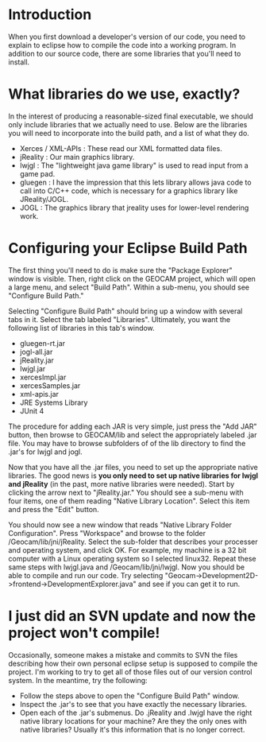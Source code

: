 # Introduction #

When you first download a developer's version of our code, you need to explain to eclipse how to compile the code into a working program. In addition to our source code, there are some libraries that you'll need to install.

# What libraries do we use, exactly? #

In the interest of producing a reasonable-sized final executable, we should only include libraries that we actually need to use. Below are the libraries you will need to incorporate into the build path, and a list of what they do.
  * Xerces / XML-APIs : These read our XML formatted data files.
  * jReality : Our main graphics library.
  * lwjgl : The "lightweight java game library" is used to read input from a game pad.
  * gluegen : I have the impression that this lets library allows java code to call into C/C++ code, which is necessary for a graphics library like JReality/JOGL.
  * JOGL : The graphics library that jreality uses for lower-level rendering work.

# Configuring your Eclipse Build Path #

The first thing you'll need to do is make sure the "Package Explorer" window is visible. Then, right click on the GEOCAM project, which will open a large menu, and select "Build Path". Within a sub-menu, you should see "Configure Build Path."

Selecting "Configure Build Path" should bring up a window with several tabs in it. Select the tab labeled "Libraries". Ultimately, you want the following list of libraries in this tab's window.
  * gluegen-rt.jar
  * jogl-all.jar
  * jReality.jar
  * lwjgl.jar
  * xercesImpl.jar
  * xercesSamples.jar
  * xml-apis.jar
  * JRE Systems Library
  * JUnit 4

The procedure for adding each JAR is very simple, just press the "Add JAR" button, then browse to GEOCAM/lib and select the appropriately labeled .jar file. You may have to browse subfolders of of the lib directory to find the .jar's for lwjgl and jogl.

Now that you have all the .jar files, you need to set up the appropriate native libraries. The good news is **you only need to set up native libraries for lwjgl and jReality** (in the past, more native libraries were needed). Start by clicking the arrow next to "jReality.jar." You should see a sub-menu with four items, one of them reading "Native Library Location". Select this item and press the "Edit" button.

You should now see a new window that reads "Native Library Folder Configuration". Press "Workspace" and browse to the folder /Geocam/lib/jni/jReality. Select the sub-folder that describes your processer and operating system, and click OK. For example, my machine is a 32 bit computer with a Linux operating system so I selected linux32. Repeat these same steps with lwjgl.java and /Geocam/lib/jni/lwjgl. Now you should be able to compile and run our code. Try selecting "Geocam->Development2D->frontend->DevelopmentExplorer.java" and see if you can get it to run.

# I just did an SVN update and now the project won't compile! #

Occasionally, someone makes a mistake and commits to SVN the files describing how their own personal eclipse setup is supposed to compile the project. I'm working to try to get all of those files out of our version control system. In the meantime, try the following:
  * Follow the steps above to open the "Configure Build Path" window.
  * Inspect the .jar's to see that you have exactly the necessary libraries.
  * Open each of the .jar's submenus. Do .jReality and .lwjgl have the right native library locations for your machine? Are they the only ones with native libraries? Usually it's this information that is no longer correct.